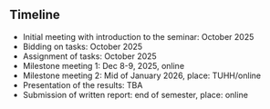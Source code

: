 ## Timeline

* Initial meeting with introduction to the seminar: October 2025
* Bidding on tasks: October 2025
* Assignment of tasks: October 2025
* Milestone meeting 1: Dec 8-9, 2025, online
* Milestone meeting 2: Mid of January 2026, place: TUHH/online
* Presentation of the results: TBA
* Submission of written report: end of semester, place: online
